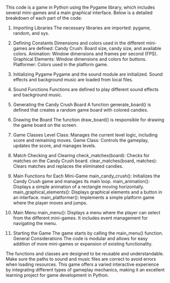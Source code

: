 This code is a game in Python using the Pygame library, which includes several mini-games and a main graphical interface. Below is a detailed breakdown of each part of the code:

1. Importing Libraries
The necessary libraries are imported: pygame, random, and sys.

2. Defining Constants
Dimensions and colors used in the different mini-games are defined:
Candy Crush: Board size, candy size, and available colors.
Animation: Window dimensions and frames per second (FPS).
Graphical Elements: Window dimensions and colors for buttons.
Platformer: Colors used in the platform game.

3. Initializing Pygame
Pygame and the sound module are initialized.
Sound effects and background music are loaded from local files.

4. Sound Functions
Functions are defined to play different sound effects and background music.

5. Generating the Candy Crush Board
A function generate_board() is defined that creates a random game board with colored candies.

6. Drawing the Board
The function draw_board() is responsible for drawing the game board on the screen.

7. Game Classes
Level Class: Manages the current level logic, including score and remaining moves.
Game Class: Controls the gameplay, updates the score, and manages levels.

8. Match Checking and Clearing
check_matches(board): Checks for matches on the Candy Crush board.
clear_matches(board, matches): Clears matches and replaces the eliminated candies.

9. Main Functions for Each Mini-Game
main_candy_crush(): Initializes the Candy Crush game and manages its main loop.
main_animation(): Displays a simple animation of a rectangle moving horizontally.
main_graphical_elements(): Displays graphical elements and a button in an interface.
main_platformer(): Implements a simple platform game where the player moves and jumps.

10. Main Menu
main_menu(): Displays a menu where the player can select from the different mini-games. It includes event management for navigating the menu.

11. Starting the Game
The game starts by calling the main_menu() function.
General Considerations
The code is modular and allows for easy addition of more mini-games or expansion of existing functionality.

The functions and classes are designed to be reusable and understandable.
Make sure the paths to sound and music files are correct to avoid errors when loading resources.
This game offers a varied interactive experience by integrating different types of gameplay mechanics, making it an excellent learning project for game development in Python.
